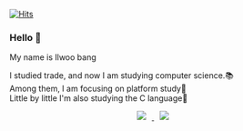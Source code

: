 [![Hits](https://hits.seeyoufarm.com/api/count/incr/badge.svg?url=https%3A%2F%2Fgithub.com%2Fbangilwoo&count_bg=%230CB7B8&title_bg=%23555555&icon=&icon_color=%23E7E7E7&title=hits&edge_flat=false)](https://hits.seeyoufarm.com)
    
### Hello 👋
   
My name is Ilwoo bang<br>
   
I studied trade, and now I am studying computer science.:books:<br>
Among them, I am focusing on platform study:bridge_at_night:<br>
Little by little I'm also studying the C language:running:
  
<p align="center">
<a href="https://www.facebook.com/ilwoo.bang">
    <img 
        src="http://img.shields.io/badge/-Facebook-1778f2?style=flat&logo=facebook&logoColor=white&link=https://www.facebook.com/ilwoo.bang"
        style="height : auto; margin-left : 10px; margin-right : 10px;"/>
</a>
 <a href="https://www.instagram.com/bangilwoo/">
    <img 
        src="http://img.shields.io/badge/-Instagram-E4405F?style=flat&logo=Instagram&logoColor=white&link=https://www.instagram.com/bangilwoo/"
        style="height : auto; margin-left : 10px; margin-right : 10px;"/>
</a>   
</p>

<!--
**bangilwoo/bangilwoo** is a ✨ _special_ ✨ repository because its `README.md` (this file) appears on your GitHub profile.

Here are some ideas to get you started:

- 🔭 I’m currently working on ...
- 🌱 I’m currently learning ...
- 👯 I’m looking to collaborate on ...
- 🤔 I’m looking for help with ...
- 💬 Ask me about ...
- 📫 How to reach me: ...
- 😄 Pronouns: ...
- ⚡ Fun fact: ...
-->
